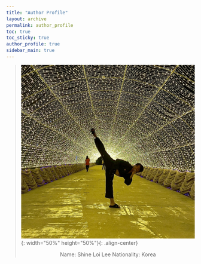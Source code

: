 ```yaml
---
title: "Author Profile"
layout: archive
permalink: author_profile
toc: true
toc_sticky: true
author_profile: true
sidebar_main: true
---
```


>
>![image](/assets/images/profile.jpg){: width="50%" height="50%"}{: .align-center}
>
> <center>Name: Shine Loi Lee
> Nationality: Korea</center>
>
